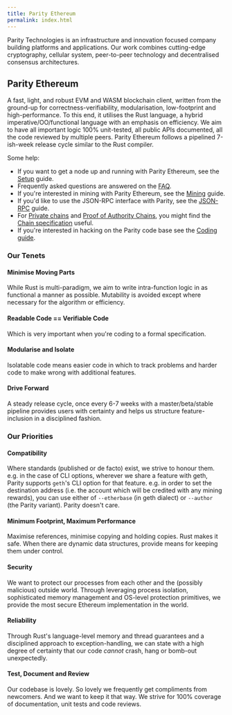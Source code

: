 ```yaml
---
title: Parity Ethereum
permalink: index.html
---
```


Parity Technologies is an infrastructure and innovation focused company building platforms and applications.
Our work combines cutting-edge cryptography, cellular system, peer-to-peer technology and decentralised consensus architectures. 

## Parity Ethereum 
A fast, light, and robust EVM and WASM blockchain client, written from the ground-up for correctness-verifiability, modularisation, low-footprint and high-performance. To this end, it utilises the Rust language, a hybrid imperative/OO/functional language with an emphasis on efficiency. 
We aim to have all important logic 100% unit-tested, all public APIs documented, all the code reviewed by multiple peers. Parity Ethereum follows a pipelined 7-ish-week release cycle similar to the Rust compiler.

Some help:
- If you want to get a node up and running with Parity Ethereum, see the [Setup](Setup) guide.
- Frequently asked questions are answered on the [FAQ](FAQ).
- If you're interested in mining with Parity Ethereum, see the [Mining](Mining) guide.
- If you'd like to use the JSON-RPC interface with Parity, see the [JSON-RPC](JSONRPC) guide.
- For [Private chains](Private-chains) and [Proof of Authority Chains](Proof-of-Authority-Chains), you might find the [Chain specification](Chain-specification) useful.
- If you're interested in hacking on the Parity code base see the [Coding guide](Coding-guide).


### Our Tenets

#### Minimise Moving Parts

While Rust is multi-paradigm, we aim to write intra-function logic in as functional a manner as possible. Mutability is avoided except where necessary for the algorithm or efficiency.

#### Readable Code == Verifiable Code

Which is very important when you're coding to a formal specification.

#### Modularise and Isolate

Isolatable code means easier code in which to track problems and harder code to make wrong with additional features.

#### Drive Forward

A steady release cycle, once every 6-7 weeks with a master/beta/stable pipeline provides users with certainty and helps us structure feature-inclusion in a disciplined fashion.

### Our Priorities

#### Compatibility

Where standards (published or de facto) exist, we strive to honour them. e.g. in the case of CLI options, wherever we share a feature with geth, Parity supports `geth`'s CLI option for that feature. e.g. in order to set the destination address (i.e. the account which will be credited with any mining rewards), you can use either of `--etherbase` (in geth dialect) or `--author` (the Parity variant). Parity doesn't care.

#### Minimum Footprint, Maximum Performance

Maximise references, minimise copying and holding copies. Rust makes it safe. When there are dynamic data structures, provide means for keeping them under control.

#### Security

We want to protect our processes from each other and the (possibly malicious) outside world. Through leveraging process isolation, sophisticated memory management and OS-level protection primitives, we provide the most secure Ethereum implementation in the world.

#### Reliability

Through Rust's language-level memory and thread guarantees and a disciplined approach to exception-handling, we can state with a high degree of certainty that our code *cannot* crash, hang or bomb-out unexpectedly.

#### Test, Document and Review

Our codebase is lovely. So lovely we frequently get compliments from newcomers. And we want to keep it that way. We strive for 100% coverage of documentation, unit tests and code reviews.
